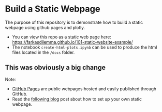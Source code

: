 # Build a Static Webpage

The purpose of this repository is to demonstrate how to build a static webpage using github pages and plotly.

* You can view this repo as a static web page here: https://farkasdilemma.github.io/101-static-website-example/
* The notebook `create-html-plots.ipynb` can be used to produce the html files located in the `/docs` folder.

## This was obviously a big change

Note:
* [GitHub Pages](https://guides.github.com/features/pages/) are public webpages hosted and easily published through GitHub.
* Read the [following blog](https://austinlasseter.medium.com/create-a-static-webpage-using-github-and-plotly-468ae89710d3) post about how to set up your own static webpage.
